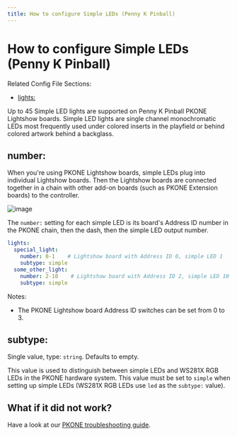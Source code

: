 ```yaml
---
title: How to configure Simple LEDs (Penny K Pinball)
---
```


# How to configure Simple LEDs (Penny K Pinball)


Related Config File Sections:

* [lights:](../../config/lights.md)

Up to 45 Simple LED lights are supported on Penny K Pinball PKONE
Lightshow boards. Simple LED lights are single channel monochromatic
LEDs most frequently used under colored inserts in the playfield or
behind colored artwork behind a backglass.

## number:

When you're using PKONE Lightshow boards, simple LEDs plug into
individual Lightshow boards. Then the Lightshow boards are connected
together in a chain with other add-on boards (such as PKONE Extension
boards) to the controller.

![image](../images/pkone-lightshow.png)

The `number:` setting for each simple LED is its board's Address ID
number in the PKONE chain, then the dash, then the simple LED output
number.

``` yaml
lights:
  special_light:
    number: 0-1    # Lightshow board with Address ID 0, simple LED 1
    subtype: simple
  some_other_light:
    number: 2-10    # Lightshow board with Address ID 2, simple LED 10
    subtype: simple
```

Notes:

* The PKONE Lightshow board Address ID switches can be set from 0 to
    3.

## subtype:

Single value, type: `string`. Defaults to empty.

This value is used to distinguish between simple LEDs and WS281X RGB
LEDs in the PKONE hardware system. This value must be set to `simple`
when setting up simple LEDs (WS281X RGB LEDs use `led` as the `subtype:`
value).

## What if it did not work?

Have a look at our
[PKONE troubleshooting guide](../../troubleshooting/index.md).

